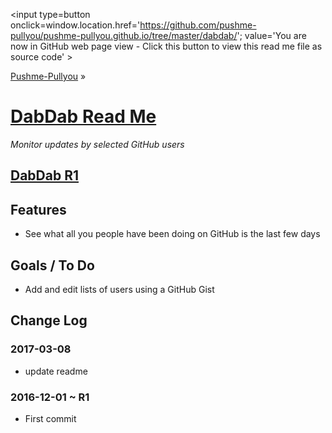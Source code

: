 <span style=display:none; >[You are now in GitHub source code view - click this link to view this read me file as a web page]
( https://pushme-pullyou.github.io/dabdab/index.html#README.md "View file as a web page." ) </span>
<input type=button onclick=window.location.href='https://github.com/pushme-pullyou/pushme-pullyou.github.io/tree/master/dabdab/'; value='You are now in GitHub web page view - Click this button to view this read me file as source code' >

[Pushme-Pullyou]( https://pushme-pullyou.github.io ) &raquo;

[DabDab Read Me]( https://pushme-pullyou.github.io/#path=dabdab&file=README.md )
===
_Monitor updates by selected GitHub users_

## [DabDab R1]( https://pushme-pullyou.github.io/dabdab/r1/index.html#../README.md )


## Features

* See what all you people have been doing on GitHub is the last few days



## Goals / To Do

* Add and edit lists of users using a GitHub Gist

## Change Log

### 2017-03-08

* update readme

### 2016-12-01 ~ R1

* First commit
